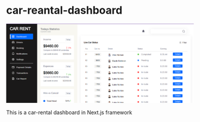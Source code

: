 # car-reantal-dashboard
[![Dashboard Image](dsb_img.png)](https://main--dynamic-mermaid-2204b3.netlify.app/)

This is a car-rental dashboard in Next.js framework
